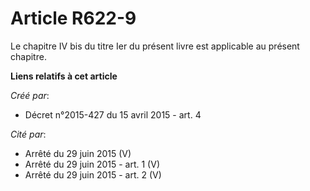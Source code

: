 # Article R622-9

Le chapitre IV bis du titre Ier du présent livre est applicable au présent chapitre.

**Liens relatifs à cet article**

_Créé par_:

  - Décret n°2015-427 du 15 avril 2015 - art. 4

_Cité par_:

  - Arrêté du 29 juin 2015 (V)
  - Arrêté du 29 juin 2015 - art. 1 (V)
  - Arrêté du 29 juin 2015 - art. 2 (V)
